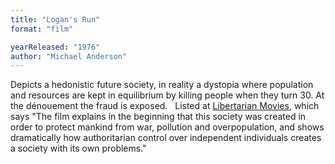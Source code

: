 ```yaml
---
title: "Logan's Run"
format: "film"

yearReleased: "1976"
author: "Michael Anderson"
---
```

Depicts a hedonistic future society, in reality a dystopia  where population and resources are kept in equilibrium by killing people when  they turn 30. At the dénouement the fraud is exposed.
 
Listed at <a href="http://libertarianmovies.net/L/Logan-s-Run-1976-.html">Libertarian  Movies</a>, which says "The film explains in the beginning that this society was  created in order to protect mankind from war, pollution and overpopulation, and  shows dramatically how authoritarian control over independent individuals  creates a society with its own problems."
 